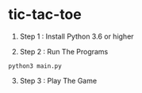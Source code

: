 # tic-tac-toe

1. Step 1 : Install Python 3.6 or higher

2. Step 2 : Run The Programs

`python3 main.py`

3. Step 3 : Play The Game
